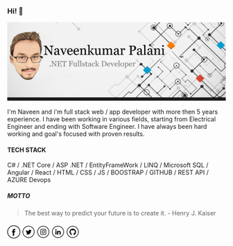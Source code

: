 ### Hi! 👋

<img src="https://raw.githubusercontent.com/NaveenkumarBE/NaveenkumarBE/master/banner.jpg" alt="Banner about Naveenkumar Palani">

I'm Naveen and i'm full stack web / app developer with more then 5 years experience.
I have been working in various fields, starting from Electrical Engineer and ending with Software Engineer.
I have always been hard working and goal's focused with proven results.

#### TECH STACK

C# / .NET Core / ASP .NET / EntityFrameWork / LINQ / Microsoft SQL / Angular / React / HTML / CSS / JS / BOOSTRAP / GITHUB / REST API  / AZURE Devops

##### MOTTO

> The best way to predict your future is to create it. - Henry J. Kaiser

####

<a href="https://www.facebook.com/naveen.theking.376" target="_blank"><img src="https://raw.githubusercontent.com/NaveenkumarBE/NaveenkumarBE/master/fb.png" alt="Facebook" width="30"></a>
<a href="https://x.com/Naveen21195" target="_blank"><img src="https://raw.githubusercontent.com/NaveenkumarBE/NaveenkumarBE/master/tw.png" alt="Twitter" width="30"></a>
<a href="https://www.instagram.com/naveen4407/" target="_blank"><img src="https://raw.githubusercontent.com/NaveenkumarBE/NaveenkumarBE/master/ig.png" alt="Instagram" width="30"></a>
<a href="https://www.linkedin.com/in/naveenkumar-palani-5b7853100/" target="_blank"><img src="https://raw.githubusercontent.com/NaveenkumarBE/NaveenkumarBE/master/in.png" alt="LinkedIn" width="30"></a>
<a href="https://github.com/NaveenkumarBE" target="_blank"><img src="https://raw.githubusercontent.com/NaveenkumarBE/NaveenkumarBE/master/git.png" alt="GitHub" width="30"></a>
